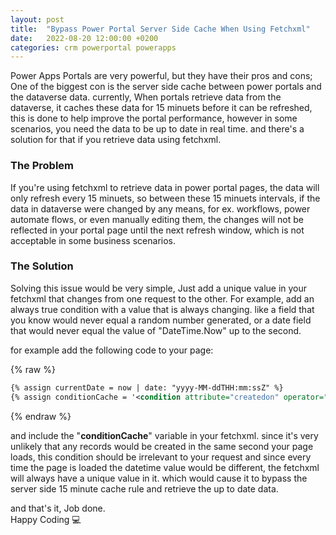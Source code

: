 ```yaml
---
layout: post
title:  "Bypass Power Portal Server Side Cache When Using Fetchxml"
date:   2022-08-20 12:00:00 +0200
categories: crm powerportal powerapps
---
```


Power Apps Portals are very powerful, but they have their pros and cons; One of the biggest con is the server side cache between power portals and the dataverse data.
currently, When portals retrieve data from the dataverse, it caches these data for 15 minuets before it can be refreshed, this is done to help improve the portal performance, however in some scenarios, you need the data to be up to date in real time. and there's a solution for that if you retrieve data using fetchxml.

### The Problem

If you're using fetchxml to retrieve data in power portal pages, the data will only refresh every 15 minuets, so between these 15 minuets intervals, if the data in dataverse were changed by any means, for ex. workflows, power automate flows, or even manually editing them, the changes will not be reflected in your portal page until the next refresh window, which is not acceptable in some business scenarios.

### The Solution

Solving this issue would be very simple, Just add a unique value in your fetchxml that changes from one request to the other. For example, add an always true condition with a value that is always changing. like a field that you know would never equal a random number generated, or a date field that would never equal the value of "DateTime.Now" up to the second.

for example add the following code to your page:

{% raw %}
```xml
{% assign currentDate = now | date: "yyyy-MM-ddTHH:mm:ssZ" %}
{% assign conditionCache = '<condition attribute="createdon" operator="ne" value="' | append: currentDate | append: '" ></condition>' %}
```
{% endraw %}

and include the "**conditionCache**" variable in your fetchxml. since it's very unlikely that any records would be created in the same second your page loads, this condition should be irrelevant to your request and since every time the page is loaded the datetime value would be different, the fetchxml will always have a unique value in it. which would cause it to bypass the server side 15 minute cache rule and retrieve the up to date data.

and that's it, Job done.\
Happy Coding :computer: